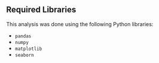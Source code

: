 ## Required Libraries

This analysis was done using the following Python libraries:
- `pandas`
- `numpy`
- `matplotlib`
- `seaborn`
